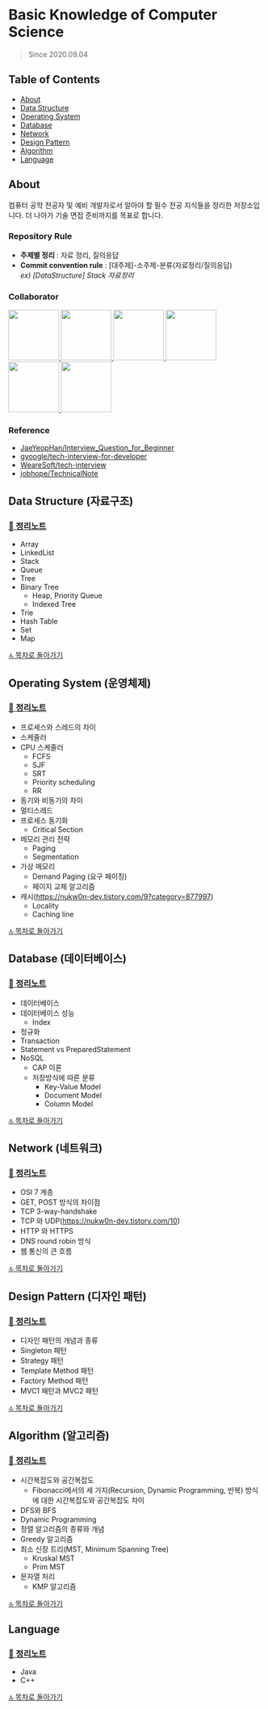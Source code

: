 # Basic Knowledge of Computer Science

> Since 2020.09.04

## Table of Contents

- [About](#About)
- [Data Structure](#data-structure-자료구조)
- [Operating System](#operating-system-운영체제)
- [Database](#database-데이터베이스)
- [Network](#network-네트워크)
- [Design Pattern](#design-pattern-디자인-패턴)
- [Algorithm](#algorithm-알고리즘)
- [Language](#Language)

## About

컴퓨터 공학 전공자 및 예비 개발자로서 알아야 할 필수 전공 지식들을 정리한 저장소입니다. 더 나아가 기술 면접 준비까지를 목표로 합니다.

### Repository Rule

- **주제별 정리** : 자료 정리, 질의응답
- **Commit convention rule** : [대주제]-소주제-분류(자료정리/질의응답)  
  _ex) [DataStructure] Stack 자료정리_

### Collaborator

<a href="https://github.com/KimKwon">
  <img src="https://github.com/KimKwon.png" width="100">
</a>
<a href="https://github.com/Seogeurim">
  <img src="https://github.com/Seogeurim.png" width="100">
</a>
<a href="https://github.com/yungoingFLY">
  <img src="https://github.com/yungoingFLY.png" width="100">
</a>
<a href="https://github.com/3people">
  <img src="https://github.com/3people.png" width="100">
</a>
<a href="https://github.com/wntjq68">
  <img src="https://github.com/wntjq68.png" width="100">
</a>
<a href="https://github.com/Hee-Jae">
  <img src="https://github.com/Hee-Jae.png" width="100">
</a>

### Reference

- [JaeYeopHan/Interview_Question_for_Beginner](https://github.com/JaeYeopHan/Interview_Question_for_Beginner)
- [gyoogle/tech-interview-for-developer](https://github.com/gyoogle/tech-interview-for-developer)
- [WeareSoft/tech-interview](https://github.com/WeareSoft/tech-interview)
- [jobhope/TechnicalNote](https://github.com/jobhope/TechnicalNote)

## Data Structure (자료구조)

### [📖 정리노트](./contents/data-structure)

- Array
- LinkedList
- Stack
- Queue
- Tree
- Binary Tree
  - Heap, Priority Queue
  - Indexed Tree
- Trie
- Hash Table
- Set
- Map

[🔝 목차로 돌아가기](#table-of-contents)

## Operating System (운영체제)

### [📖 정리노트](./contents/operating-system)

- 프로세스와 스레드의 차이
- 스케줄러
- CPU 스케줄러
  - FCFS
  - SJF
  - SRT
  - Priority scheduling
  - RR
- 동기와 비동기의 차이
- 멀티스레드
- 프로세스 동기화
  - Critical Section
- 메모리 관리 전략
  - Paging
  - Segmentation
- 가상 메모리
  - Demand Paging (요구 페이징)
  - 페이지 교체 알고리즘
- 캐시(https://nukw0n-dev.tistory.com/9?category=877997)
  - Locality
  - Caching line

[🔝 목차로 돌아가기](#table-of-contents)

## Database (데이터베이스)

### [📖 정리노트](./contents/database)

- 데이터베이스
- 데이터베이스 성능
  - Index
- 정규화
- Transaction
- Statement vs PreparedStatement
- NoSQL
  - CAP 이론
  - 저장방식에 따른 분류
    - Key-Value Model
    - Document Model
    - Column Model

[🔝 목차로 돌아가기](#table-of-contents)

## Network (네트워크)

### [📖 정리노트](./contents/network)

- OSI 7 계층
- GET, POST 방식의 차이점
- TCP 3-way-handshake
- TCP 와 UDP(https://nukw0n-dev.tistory.com/10)
- HTTP 와 HTTPS
- DNS round robin 방식
- 웹 통신의 큰 흐름

[🔝 목차로 돌아가기](#table-of-contents)

## Design Pattern (디자인 패턴)

### [📖 정리노트](./contents/design-pattern)

- 디자인 패턴의 개념과 종류
- Singleton 패턴
- Strategy 패턴
- Template Method 패턴
- Factory Method 패턴
- MVC1 패턴과 MVC2 패턴

[🔝 목차로 돌아가기](#table-of-contents)

## Algorithm (알고리즘)

### [📖 정리노트](./contents/algorithm)

- 시간복잡도와 공간복잡도
  - Fibonacci에서의 세 가지(Recursion, Dynamic Programming, 반복) 방식에 대한 시간복잡도와 공간복잡도 차이
- DFS와 BFS
- Dynamic Programming
- 정렬 알고리즘의 종류와 개념
- Greedy 알고리즘
- 최소 신장 트리(MST, Minimum Spanning Tree)
  - Kruskal MST
  - Prim MST
- 문자열 처리
  - KMP 알고리즘

[🔝 목차로 돌아가기](#table-of-contents)

## Language

### [📖 정리노트](./contents/language)

- Java
- C++

[🔝 목차로 돌아가기](#table-of-contents)
